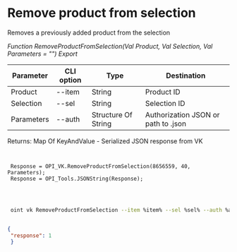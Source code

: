 ﻿---
sidebar_position: 6
---

# Remove product from selection
 Removes a previously added product from the selection


*Function RemoveProductFromSelection(Val Product, Val Selection, Val Parameters = "") Export*

 | Parameter | CLI option | Type | Destination |
 |-|-|-|-|
 | Product | --item | String | Product ID |
 | Selection | --sel | String | Selection ID |
 | Parameters | --auth | Structure Of String | Authorization JSON or path to .json |

 
 Returns: Map Of KeyAndValue - Serialized JSON response from VK

```bsl title="Code example"
	
 
 Response = OPI_VK.RemoveProductFromSelection(8656559, 40, Parameters);
 Response = OPI_Tools.JSONString(Response);
 
	
```

```sh title="CLI command example"
 
 oint vk RemoveProductFromSelection --item %item% --sel %sel% --auth %auth%

```


```json title="Result"

{
 "response": 1
 }

```
